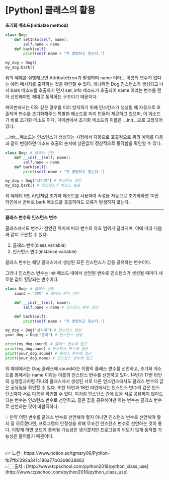 # [Python] 클래스의 활용

**초기화 메소드(initialze method)**

```python
class Dog:
    def setInfo(self, name):
        self.name = name
    def bark(self):
        print(self.name + "가 멍멍하고 짖는다.")

my_dog = Dog()
my_dog.bark()
```

위의 예제를 실행해보면 AttributeError가 발생하며 name 이라는 이름의 변수가 없다는 에러 메시지를 출력하는 것을 확인할 수 있다. 왜냐하면 Dog 인스턴스가 생성되고 나서 bark 메소드를 호출하기 먼저 set_info 메소드가 호출되어 name 이라는 변수를 먼저 선언해야만 제대로 동작하는 구조이기 때문이다.

파이썬에서는 이와 같은 경우를 미리 방지하기 위해 인스턴스가 생성될 때 자동으로 호출되어 변수를 초기화해주는 특별한 메소드를 미리 만들어 제공하고 있으며, 이 메소드가 바로 초기화 메소드
이다. 파이썬에서 초기화 메소드의 이름은 __init__으로 고정되어 있다.

__init__메소드는 인스턴스가 생성되는 시점에서 자동으로 호출됨으로 위의 예제를 다음과 같이 변경하면 메소드 호출의 순서에 상관없이 정상적으로 동작함을 확인할 수 있다.

```python
class Dog: # 클래스 선언
    def __init__(self, name):
        self.name = name  
    def bark(self):
        print(self.name + "가 멍멍하고 짖는다.")    

my_dog = Dog("삼식이") # 인스턴스 생성
my_dog.bark() # 인스턴스의 메소드 호출
```

위 예제의 9번 라인처럼 초기화 메소드를 사용하여 속성을 자동으로 초기화하면 10번 라인에서 
곧바로 bark 메소드를 호출하여도 오류가 발생하지 않는다.

---

**클래스 변수와 인스턴스 변수**

클래스에서도 변수가 선언된 위치에 따라 변수의 유효 범위가 달라지며, 
이에 따라 다음과 같이 구분할 수 있다.

1. 클래스 변수(class variable)
2. 인스턴스 변수(instance variable)

클래스 변수는 해당 클래스에서 생성된 모든 인스턴스가 값을 공유하는 변수이다.

그러나 인스턴스 변수는 init 메소드 내에서 선언된 변수로 인스턴스가 생성될 때마다 새로운 값이 
할당되는 변수이다.

```python
class Dog: # 클래스 선언
    sound = "멍멍" # 클래스 변수 선언  

    def __init__(self, name):
        self.name = name # 인스턴스 변수 선언  

    def bark(self):
        print(self.name + "가 멍멍하고 짖는다.")    

my_dog = Dog("삼식이") # 인스턴스 생성
your_dog = Dog("콩이") # 인스턴스 생성  

print(my_dog.sound) # 클래스 변수에 접근
print(my_dog.name) # 인스턴스 변수에 접근  
print(your_dog.sound) # 클래스 변수에 접근
print(your_dog.name) # 인스턴스 변수에 접근
```

위 예제에서는 Dog 클래스에 sound라는 이름의 클래스 변수를 선언하고, 초기화 메소드를 통해서는 name 이라는 이름의 인스턴스 변수를 선언하고 있다.
14번과 17번 라인의 실행결과처럼 하나의 클래스에서 생성된 서로 다른 인스턴스에서도 클래스 
변수의 값은 공유됨을 확인할 수 있다.
또한 15번과 18번 라인에서는 인스턴스 변수의 값은 인스턴스마다 서로 다름을 확인할 수 있다.
이처럼 인스턴스 간에 값을 서로 공유하지 않아도 되는 변수는 인스턴스 변수로 선언하고, 같은 값을 공유해야만 하는 변수는 클래스 변수로 선언하는 것이 바람직하다.

<aside>
💡 만약 어떤 변수를 클래스 변수로 선언해야 할지 아니면 인스턴스 변수로 선언해야 할지 잘 모르겠다면, 프로그램의 안정성을 위해 무조건 인스턴스 변수로 선언하는 것이 좋다. 이렇게 하면 코드가 중복될 가능성은 생기겠지만 프로그램이 의도치 않게 동작할 가능성은 줄어들기 때문이다.

</aside>
<br><br>
👉 노션 : https://www.notion.so/tgmary09/Python-fb7ffb1292a341c186a77b03b9638882
<br>
👉🏻 출처 : [http://www.tcpschool.com/python2018/python_class_use](http://www.tcpschool.com/python2018/python_class_use)
